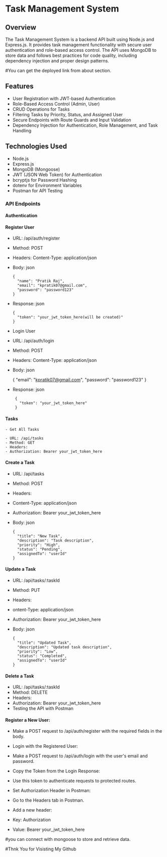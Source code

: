 # Task Management System

## Overview

The Task Management System is a backend API built using Node.js and Express.js. It provides task management functionality with secure user authentication and role-based access control. The API uses MongoDB to store data and follows best practices for code quality, including dependency injection and proper design patterns.

#You can get the deployed link from about section.

## Features

- User Registration with JWT-based Authentication
- Role-Based Access Control (Admin, User)
- CRUD Operations for Tasks
- Filtering Tasks by Priority, Status, and Assigned User
- Secure Endpoints with Route Guards and Input Validation
- Dependency Injection for Authentication, Role Management, and Task Handling

## Technologies Used

- Node.js
- Express.js
- MongoDB (Mongoose)
- JWT (JSON Web Token) for Authentication
- bcryptjs for Password Hashing
- dotenv for Environment Variables
- Postman for API Testing

### API Endpoints

#### Authentication

#### Register User

- URL: /api/auth/register
- Method: POST
- Headers: Content-Type: application/json
- Body: json

      {
        "name": "Pratik Raj",
        "email": "kpratik07@gmail.com",
        "password": "password123"
      }

- Response: json

      {
        "token": "your_jwt_token_here(will be created)"
      }

- Login User

- URL: /api/auth/login
- Method: POST
- Headers: Content-Type: application/json
- Body: json

  {
  "email": "kpratik07@gmail.com",
  "password": "password123"
  }

- Response: json

       {
         "token": "your_jwt_token_here"
       }

#### Tasks

    - Get All Tasks

    - URL: /api/tasks
    - Method: GET
    - Headers:
    - Authorization: Bearer your_jwt_token_here

#### Create a Task

- URL: /api/tasks
- Method: POST
- Headers:
- Content-Type: application/json
- Authorization: Bearer your_jwt_token_here
- Body: json

      {
        "title": "New Task",
        "description": "Task description",
        "priority": "High",
        "status": "Pending",
        "assignedTo": "userId"
      }

#### Update a Task

- URL: /api/tasks/:taskId
- Method: PUT
- Headers:
- ontent-Type: application/json
- Authorization: Bearer your_jwt_token_here
- Body: json

      {
        "title": "Updated Task",
        "description": "Updated task description",
        "priority": "Low",
        "status": "Completed",
        "assignedTo": "userId"
      }

#### Delete a Task

- URL: /api/tasks/:taskId
- Method: DELETE
- Headers:
- Authorization: Bearer your_jwt_token_here
- Testing the API with Postman

#### Register a New User:

- Make a POST request to /api/auth/register with the required fields in the body.
- Login with the Registered User:

- Make a POST request to /api/auth/login with the user's email and password.
- Copy the Token from the Login Response:

- Use this token to authenticate requests to protected routes.
- Set Authorization Header in Postman:

- Go to the Headers tab in Postman.
- Add a new header:
- Key: Authorization
- Value: Bearer your_jwt_token_here

#you can connect with mongoose to store and retrieve data.

#Thnk You for Visisting My Github
